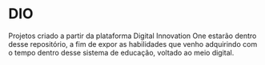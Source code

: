 # DIO
Projetos criado a partir da plataforma Digital Innovation One estarão dentro desse repositório, a fim de expor as habilidades que venho adquirindo com o tempo dentro desse sistema de educação, voltado ao meio digital.
